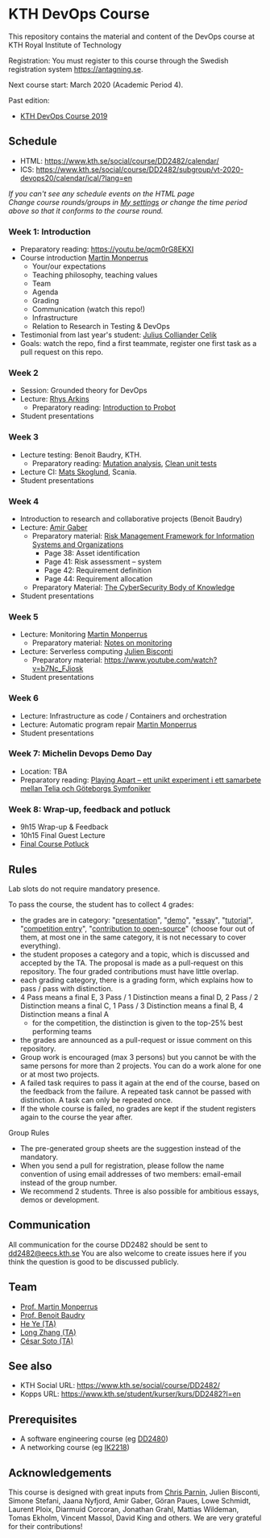 # KTH DevOps Course

This repository contains the material and content of the DevOps course at KTH Royal Institute of Technology

Registration: You must register to this course through the Swedish registration system <https://antagning.se>.

Next course start: March 2020 (Academic Period 4).

Past edition:
* [KTH DevOps Course 2019](https://github.com/KTH/devops-course/blob/master/README-2019.md)

## Schedule

* HTML: https://www.kth.se/social/course/DD2482/calendar/
* ICS: https://www.kth.se/social/course/DD2482/subgroup/vt-2020-devops20/calendar/ical/?lang=en

*If you can't see any schedule events on the HTML page*  
*Change course rounds/groups in [My settings](https://www.kth.se/social/course/DD2482/subscription/) or change the time period above so that it conforms to the course round.*

### Week 1: Introduction
* Preparatory reading: <https://youtu.be/qcm0rG8EKXI>
* Course introduction [Martin Monperrus](https://www.monperrus.net/martin/)
  * Your/our expectations
  * Teaching philosophy, teaching values
  * Team
  * Agenda
  * Grading
  * Communication (watch this repo!)
  * Infrastructure
  * Relation to Research in Testing & DevOps 
* Testimonial from last year's student: [Julius Colliander Celik](https://github.com/juliuscc)
* Goals: watch the repo, find a first teammate, register one first task as a pull request on this repo.

### Week 2
* Session: Grounded theory for DevOps
* Lecture: [Rhys Arkins](https://www.linkedin.com/in/rhys-arkins-5a643a/) 
  * Preparatory reading: [Introduction to Probot](https://probot.github.io/docs/)
* Student presentations

### Week 3
* Lecture testing: Benoit Baudry, KTH.
  * Preparatory reading: [Mutation analysis](https://medium.com/@almyre/short-circuiting-method-executions-to-assess-test-quality-2d3fda45bc7f), [Clean unit tests](https://blog.usejournal.com/3-easy-ways-to-write-cleaner-unit-tests-2ec04ca6b9df)
* Lecture CI: [Mats Skoglund](https://www.linkedin.com/in/matsskoglund/), Scania.
* Student presentations

### Week 4
* Introduction to research and collaborative projects (Benoit Baudry)
* Lecture: [Amir Gaber](https://www.linkedin.com/in/amirgaber/)
  * Preparatory material: [Risk Management Framework for Information Systems and Organizations](https://nvlpubs.nist.gov/nistpubs/SpecialPublications/NIST.SP.800-37r2.pdf)
    * Page 38: Asset identification
    * Page 41: Risk assessment – system
    * Page 42: Requirement definition
    * Page 44: Requirement allocation
  * Preparatory Material: [The CyberSecurity Body of Knowledge](https://www.cybok.org/media/downloads/CyBOK_version_1.0_YMKBy7a.pdf)
* Student presentations

### Week 5
* Lecture: Monitoring [Martin Monperrus](https://www.monperrus.net/martin/)
  * Preparatory material: [Notes on monitoring](https://www.monperrus.net/martin/monitoring.pdf)
* Lecture: Serverless computing [Julien Bisconti](https://www.linkedin.com/in/julienbisconti/) 
  * Preparatory material: <https://www.youtube.com/watch?v=b7Nc_FJiosk>
* Student presentations

### Week 6
* Lecture: Infrastructure as code / Containers and orchestration 
* Lecture: Automatic program repair [Martin Monperrus](https://www.monperrus.net/martin/)
* Student presentations

### Week 7: Michelin Devops Demo Day
* Location: TBA
* Preparatory reading: [Playing Apart – ett unikt experiment i ett samarbete mellan Telia och Göteborgs Symfoniker](https://youtu.be/B4_GszP0k4E)

### Week 8: Wrap-up, feedback and potluck
* 9h15 Wrap-up & Feedback
* 10h15 Final Guest Lecture
* [Final Course Potluck](https://en.wikipedia.org/wiki/Potluck)

## Rules

Lab slots do not require mandatory presence.

To pass the course, the student has to collect 4 grades:
* the grades are in category: "[presentation](https://github.com/KTH/devops-course/tree/master/contributions/presentation)", "[demo](https://github.com/KTH/devops-course/tree/master/contributions/demo)", "[essay](https://github.com/KTH/devops-course/tree/master/contributions/essay)", "[tutorial](https://github.com/KTH/devops-course/tree/master/contributions/tutorial)", "[competition entry](https://github.com/KTH/devops-course/tree/master/contributions/competition)", "[contribution to open-source](https://github.com/KTH/devops-course/tree/master/contributions/open-source)" (choose four out of them, at most one in the same category, it is not necessary to cover everything).  
* the student proposes a category and a topic, which is discussed and accepted by the TA. The proposal is made as a pull-request on this repository. The four graded contributions must have little overlap.
* each grading category, there is a grading form, which explains how to pass / pass with distinction.
* 4 Pass means a final E, 3 Pass / 1 Distinction means a final D, 2 Pass / 2 Distinction means a final C, 1 Pass / 3 Distinction means a final B, 4 Distinction means a final A
  * for the competition, the distinction is given to the top-25% best performing teams
* the grades are announced as a pull-request or issue comment on this repository.   
* Group work is encouraged (max 3 persons) but you cannot be with the same persons for more than 2 projects. You can do a work alone for one or at most two projects.
* A failed task requires to pass it again at the end of the course, based on the feedback from the failure. A repeated task cannot be passed with distinction. A task can only be repeated once.
* If the whole course is failed, no grades are kept if the student registers again to the course the year after. 

Group Rules
* The pre-generated group sheets are the suggestion instead of the mandatory.
* When you send a pull for registration, please follow the name convention of using email addresses of two members: email-email instead of the group number.
* We recommend 2 students. Three is also possible for ambitious essays, demos or development.

## Communication

All communication for the course DD2482 should be sent to <dd2482@eecs.kth.se> You are also welcome to create issues here if you think the question is good to be discussed publicly.

## Team

* [Prof. Martin Monperrus](http://www.monperrus.net/martin/)
* [Prof. Benoit Baudry](https://softwarediversity.eu/)
* [He Ye (TA)](https://www.kth.se/profile/heye)
* [Long Zhang (TA)](http://gluckzhang.com/)
* [César Soto (TA)](https://cesarsotovalero.github.io/)

## See also

* KTH Social URL: <https://www.kth.se/social/course/DD2482/>
* Kopps URL: <https://www.kth.se/student/kurser/kurs/DD2482?l=en>

## Prerequisites

* A software engineering course (eg [DD2480](https://www.kth.se/student/kurser/kurs/DD2480))
* A networking course (eg [IK2218](https://www.kth.se/student/kurser/kurs/IK2218?l=en))

## Acknowledgements

This course is designed with great inputs from [Chris Parnin](https://github.com/CSC-DevOps/Course), Julien Bisconti, Simone Stefani, Jaana Nyfjord, Amir Gaber, Göran Paues, Lowe Schmidt, Laurent Ploix, Diarmuid Corcoran, Jonathan Grahl, Mattias Wildeman, Tomas Ekholm, Vincent Massol, David King and others. We are very grateful for their contributions!
